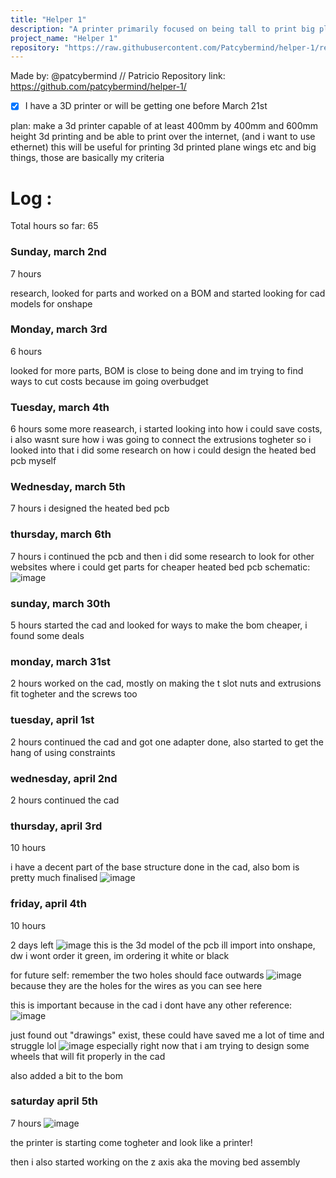 ```yaml
---
title: "Helper 1"
description: "A printer primarily focused on being tall to print big plane wings"
project_name: "Helper 1"
repository: "https://raw.githubusercontent.com/Patcybermind/helper-1/refs/heads/main/JOURNAL.md"
---
```

Made by: @patcybermind // Patricio
Repository link: https://github.com/patcybermind/helper-1/

- [x] I have a 3D printer or will be getting one before March 21st

plan:
make a 3d printer capable of at least 400mm by 400mm and 600mm height 3d printing and be able to print over the internet, (and i want to use ethernet)
this will be useful for printing 3d printed plane wings etc and big things, those are basically my criteria

# Log :

Total hours so far: 65

### Sunday, march 2nd
7 hours

research, looked for parts and worked on a BOM and started looking for cad models for onshape

### Monday, march 3rd
6 hours

looked for more parts, BOM is close to being done and im trying to find ways to cut costs because im going overbudget

### Tuesday, march 4th
6 hours
some more reasearch, i started looking into how i could save costs, i also wasnt sure how i was going to connect the extrusions togheter so i looked into that
i did some research on how i could design the heated bed pcb myself

### Wednesday, march 5th
7 hours
i designed the heated bed pcb

### thursday, march 6th
7 hours
i continued the pcb and then i did some research to look for other websites where i could get parts for cheaper
heated bed pcb schematic:
![image](https://github.com/user-attachments/assets/654608cc-1a36-459c-bbfa-b49094b4ff87)


### sunday, march 30th
5 hours
started the cad and looked for ways to make the bom cheaper, i found some deals 

### monday, march 31st
2 hours
worked on the cad, mostly on making the t slot nuts and extrusions fit togheter and the screws too

### tuesday, april 1st
2 hours
continued the cad and got one adapter done, also started to get the hang of using constraints

### wednesday, april 2nd
2 hours
continued the cad

### thursday, april 3rd
10 hours

i have a decent part of the base structure done in the cad, also bom is pretty much finalised
![image](https://github.com/user-attachments/assets/3d641006-eb6c-44fc-98eb-f6ba5eb635f1)

### friday, april 4th
10 hours

2 days left
![image](https://github.com/user-attachments/assets/21ea2968-0515-40b6-97cd-b4a79c0123af)
this is the 3d model of the pcb ill import into onshape, dw i wont order it green, im ordering it white or black

for future self:
remember the two holes should face outwards
![image](https://github.com/user-attachments/assets/7edd6152-623d-4d67-b5c9-e23cb0df3e1d)
because they are the holes for the wires as you can see here

this is important because in the cad i dont have any other reference:
![image](https://github.com/user-attachments/assets/49b273d5-548c-48b2-a9a1-28bbf128f842)

just found out "drawings" exist, these could have saved me a lot of time and struggle lol
![image](https://github.com/user-attachments/assets/f8a35842-f3cf-459a-85b7-dbaab1b48177)
especially right now that i am trying to design some wheels that will fit properly in the cad

also added a bit to the bom

### saturday april 5th
7 hours
![image](https://github.com/user-attachments/assets/b0d47316-98c1-4bbe-9af8-9eefb553facc)

the printer is starting come togheter and look like a printer!

then i also started working on the z axis aka the moving bed assembly





